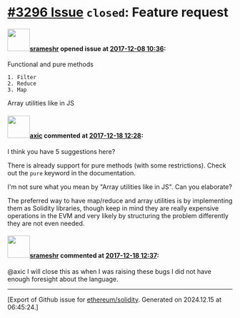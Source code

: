 # [\#3296 Issue](https://github.com/ethereum/solidity/issues/3296) `closed`: Feature request

#### <img src="https://avatars.githubusercontent.com/u/8149408?u=c0691d1ea37d0f9494bacf698d2aee46c1ecab91&v=4" width="50">[srameshr](https://github.com/srameshr) opened issue at [2017-12-08 10:36](https://github.com/ethereum/solidity/issues/3296):

Functional and pure methods
```
1. Filter
2. Reduce
3. Map
```
Array utilities like in JS


#### <img src="https://avatars.githubusercontent.com/u/20340?v=4" width="50">[axic](https://github.com/axic) commented at [2017-12-18 12:28](https://github.com/ethereum/solidity/issues/3296#issuecomment-352412387):

I think you have 5 suggestions here?

There is already support for pure methods (with some restrictions). Check out the `pure` keyword in the documentation.

I'm not sure what you mean by "Array utilities like in JS". Can you elaborate?

The preferred way to have map/reduce and array utilities is by implementing them as Solidity libraries, though keep in mind they are really expensive operations in the EVM and very likely by structuring the problem differently they are not even needed.

#### <img src="https://avatars.githubusercontent.com/u/8149408?u=c0691d1ea37d0f9494bacf698d2aee46c1ecab91&v=4" width="50">[srameshr](https://github.com/srameshr) commented at [2017-12-18 12:37](https://github.com/ethereum/solidity/issues/3296#issuecomment-352414350):

@axic I will close this as when I was raising these bugs I did not have enough foresight about the language.


-------------------------------------------------------------------------------



[Export of Github issue for [ethereum/solidity](https://github.com/ethereum/solidity). Generated on 2024.12.15 at 06:45:24.]
